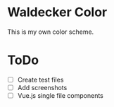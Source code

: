 # Waldecker Color

This is my own color scheme.

# ToDo

- [ ] Create test files
- [ ] Add screenshots
- [ ] Vue.js single file components